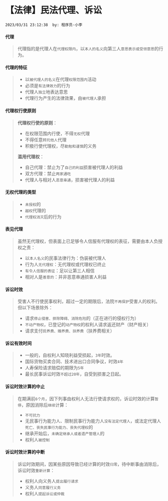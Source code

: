 # 【法律】民法代理、诉讼

`2023/03/31 23:12:38  by: 程序员·小李`

#### 代理

> 代理指的是代理人在`代理权限内`，以`本人的名义`向第三人`意思表示或受领意思`的行为。


#### 代理的特征

> * 以`被代理人的名义`在代理`权限范围内`活动
> * 必须是`有法律效力`的行为
> * 代理人`独立`地表达意思
> * 代理行为产生的法律效果，由`被代理人`承担


#### 代理权行使原则

> **代理权行使的原则**：
> * 在权限范围内行使，不得`无权`代理
> * 不得任意`转托他人`代理
> * 积极行使代理权，尽`勤勉和谨慎`的义务
>
> **滥用代理权**：
> * 自己代理：禁止为了`自己的利益`损害被代理人的利益
> * 双方代理：禁止`两家通吃`
> * 代理人与相对人`恶意串通`，损害被代理人的利益


#### 无权代理的类型

> * `未授权`的
> * `越权`代理的
> * `代理权消灭`后的行为


#### 表见代理

> 虽然无代理权，但表面上已足够令人信服有代理权的表征，需要由本人负授权之责：
>  * 以`本人名义`的民事法律行为：伪装被代理人
>  * 行为人`无代理权`：无代理权或代理权已终止
>  * `有令人信服的表征`：足以让第三人相信
>  * 相对人是`善意的`：并非恶意串通损害人利益


#### 诉讼时效

> 受害人不行使民事权利，超过一定的期限后，法院`不再保护`受害人的权利。但以下场景除外：
> * 请求`停止侵害、排除障碍、消除危险`的（正在进行的侵权行为）
> * `不动产物权`，已登记的`动产物权`的权利人请求返还财产（财产相关）
> * 请求支付`抚养费、赡养费、扶养费`（扶养费相关）


#### 诉讼有效时间

>  * 一般的，自权利人知晓利益受损起，`3年`时效。
>  * 国际货物买卖合同、技术进出口合同争议，时效`4年`
>  * 人寿保险请求赔偿的期限为`5年`
>  * 最长民事诉讼时效`不超过20年`，自受到损害之日起。


#### 诉讼时效计算的中止

> 在期满前`6个月`，因下列事由权利人无法行使请求权的，诉讼时效的计算`暂停`，原因消除后`继续`计算：
> * `不可抗力`
> * 无民事行为能力人、限制民事行为能力人`没有法定代理人`，或法定代理人`死亡、丧失民事行为能力、丧失代理权`的
> * 继承开始后，`未确定继承人或者遗产管理人`的
> * 权利人`被控制`


#### 诉讼时效计算的中断

> 诉讼时效期间，因某些原因导致已经计算的时效`归零`，待中断事由消除后，诉讼时效`重新计算`：
> * 权利人向义务人`提出履行请求`
> * 义务人`同意履行义务`
> * 权利人`提起诉讼或仲裁`

